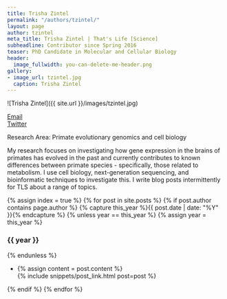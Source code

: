 ```yaml
---
title: Trisha Zintel
permalink: "/authors/tzintel/"
layout: page
author: tzintel
meta_title: Trisha Zintel | That's Life [Science]
subheadline: Contributor since Spring 2016
teaser: PhD Candidate in Molecular and Cellular Biology
header:
  image_fullwidth: you-can-delete-me-header.png
gallery:
- image_url: tzintel.jpg
  caption: Trisha Zintel
---
```


![Trisha Zintel]({{ site.url }}/images/tzintel.jpg)<br>

[Email](mailto:tzintel@umass.edu)<br>
[Twitter](https://twitter.com/TrishaMZintel)<br>

Research Area: Primate evolutionary genomics and cell biology

My research focuses on investigating how gene expression in the brains of primates has evolved in the past and currently contributes to known differences between primate species - specifically, those related to metabolism. I use cell biology, next-generation sequencing, and bioinformatic techniques to investigate this. I write blog posts intermittently for TLS about a range of topics. 

{% assign index = true %}
{% for post in site.posts %}
{% if post.author contains page.author %}
{% capture this_year %}{{ post.date | date: "%Y" }}{% endcapture %}
{% unless year == this_year %}
{% assign year = this_year %}
<h3>{{ year }}</h3>
{% endunless %}
<ul style="list-style-type:disc">
 <li> 
 {% assign content = post.content %} 
 <article>
 {% include snippets/post_link.html post=post %}
 </article>
 </li>
</ul>
{% endif %}
{% endfor %}
